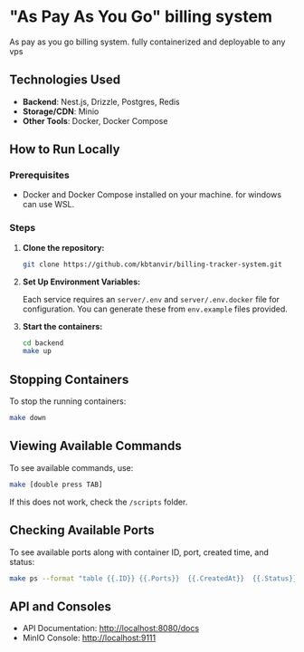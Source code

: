 # "As Pay As You Go" billing system

As pay as you go billing system. fully containerized and deployable to any vps

## Technologies Used

- **Backend**: Nest.js, Drizzle, Postgres, Redis
- **Storage/CDN**: Minio
- **Other Tools**: Docker, Docker Compose

## How to Run Locally

### Prerequisites

- Docker and Docker Compose installed on your machine. for windows can use WSL.

### Steps

1. **Clone the repository:**

   ```bash
   git clone https://github.com/kbtanvir/billing-tracker-system.git
   ```

2. **Set Up Environment Variables:**

   Each service requires an `server/.env` and `server/.env.docker` file for configuration. You can generate these from `env.example` files provided.


3. **Start the containers:**
   ```sh
   cd backend
   make up
   ```
 

## Stopping Containers

To stop the running containers:
```sh
make down
```

## Viewing Available Commands

To see available commands, use:
```sh
make [double press TAB]
```
If this does not work, check the `/scripts` folder.

## Checking Available Ports

To see available ports along with container ID, port, created time, and status:
```sh
make ps --format "table {{.ID}}	{{.Ports}}	{{.CreatedAt}}	{{.Status}}"
```

## API and Consoles

- API Documentation: [http://localhost:8080/docs](http://localhost:8080/docs)
- MinIO Console: [http://localhost:9111](http://localhost:9111)
